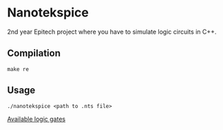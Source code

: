 # Nanotekspice

2nd year Epitech project where you have to simulate logic circuits in C++.

## Compilation

```shell
make re
```

## Usage	

```
./nanotekspice <path to .nts file> 
```

[Available logic gates](./GATES.md)
